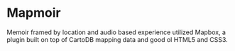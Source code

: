 # Mapmoir
Memoir framed by location and audio based experience
utilized Mapbox, a plugin built on top of CartoDB mapping data and good ol HTML5 and CSS3. 
